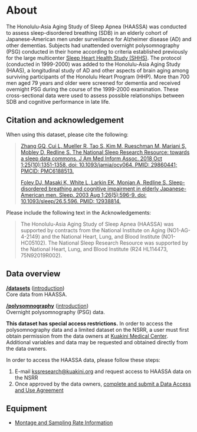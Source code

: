 # About

The Honolulu-Asia Aging Study of Sleep Apnea (HAASSA) was conducted to assess sleep-disordered breathing (SDB) in an elderly cohort of Japanese-American men under surveillance for Alzheimer disease (AD) and other dementias. Subjects had unattended overnight polysomnography (PSG) conducted in their home according to criteria established previously for the large multicenter [Sleep Heart Health Study (SHHS)](https://sleepdata.org/datasets/shhs). The protocol (conducted in 1999-2000) was added to the Honolulu-Asia Aging Study (HAAS), a longitudinal study of AD and other aspects of brain aging among surviving participants of the Honolulu Heart Program (HHP). More than 700 men aged 79 years and older were screened for dementia and received overnight PSG during the course of the 1999-2000 examination. These cross-sectional data were used to assess possible relationships between SDB and cognitive performance in late life.

## Citation and acknowledgement

When using this dataset, please cite the following:

> [Zhang GQ, Cui L, Mueller R, Tao S, Kim M, Rueschman M, Mariani S, Mobley D, Redline S. The National Sleep Research Resource: towards a sleep data commons. J Am Med Inform Assoc. 2018 Oct 1;25(10):1351-1358. doi: 10.1093/jamia/ocy064. PMID: 29860441; PMCID: PMC6188513.](https://pubmed.ncbi.nlm.nih.gov/29860441/)
>
> [Foley DJ, Masaki K, White L, Larkin EK, Monjan A, Redline S. Sleep-disordered breathing and cognitive impairment in elderly Japanese-American men. Sleep. 2003 Aug 1;26(5):596-9. doi: 10.1093/sleep/26.5.596. PMID: 12938814.](https://pubmed.ncbi.nlm.nih.gov/12938814/)

Please include the following text in the Acknowledgements:

> The Honolulu-Asia Aging Study of Sleep Apnea (HAASSA) was supported by contracts from the National Institute on Aging (NO1-AG-4-2149) and the National Heart, Lung, and Blood Institute (NO1-HC05102). The National Sleep Research Resource was supported by the National Heart, Lung, and Blood Institute (R24 HL114473, 75N92019R002).

## Data overview

**[/datasets](:files_path:/datasets)** ([introduction](:pages_path:/dataset-introduction.md)) <br/> Core data from HAASSA.

**[/polysomnography](:files_path:/polysomnography)** ([introduction](:pages_path:/polysomnography-introduction.md))<br/> Overnight polysomnography (PSG) data.

**This dataset has special access restrictions.** In order to access the polysomnography data and a limited dataset on the NSRR, a user must first obtain permission from the data owners at [Kuakini Medical Center](http://www.kuakini.org/wps/portal/). Additional variables and data may be requested and obtained directly from the data owners.

In order to access the HAASSA data, please follow these steps:

1. E-mail kssresearch@kuakini.org and request access to HAASSA data on the NSRR
2. Once approved by the data owners, [complete and submit a Data Access and Use Agreement](https://sleepdata.org/data/requests/haassa/start)

## Equipment
- [Montage and Sampling Rate Information](:pages_path:/montage-and-sampling-rate-information.md)
